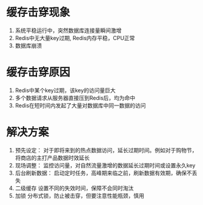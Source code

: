 # 缓存击穿现象
1. 系统平稳运行中，突然数据库连接量瞬间激增
2. Redis中无大量key过期, Redis内存平稳，CPU正常
3. 数据库崩溃
# 缓存击穿原因
1. Redis中某个key过期，该key的访问量巨大
2. 多个数据请求从服务器直接压到Redis后，均为命中
3. Redis在短时间内发起了大量对数据库中同一数据的访问
# 解决方案
1. 预先设定：
   对于即将来到的热点数据访问，延长过期时间。例如对于购物节， 将商店的主打产品数据时效延长
2. 现场调整：
   监控访问量，对自然流量激增的数据延长过期时间或设置永久key
3. 后台刷新数据：
   启动定时任务，高峰期来临之前，刷新数据有效期，确保不丢失
4. 二级缓存
   设置不同的失效时间，保障不会同时淘汰
5. 加锁
   分布式锁，防止被击穿，但要注意性能瓶颈，慎用
